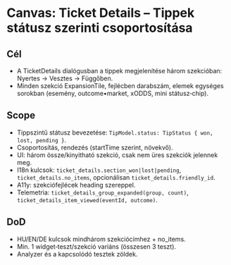 # Canvas: Ticket Details – Tippek státusz szerinti csoportosítása

## Cél
- A TicketDetails dialógusban a tippek megjelenítése három szekcióban: Nyertes → Vesztes → Függőben.
- Minden szekció ExpansionTile, fejlécben darabszám, elemek egységes sorokban (esemény, outcome•market, xODDS, mini státusz‑chip).

## Scope
- Tippszintű státusz bevezetése: `TipModel.status: TipStatus { won, lost, pending }`.
- Csoportosítás, rendezés (startTime szerint, növekvő).
- UI: három össze/kinyitható szekció, csak nem üres szekciók jelennek meg.
- I18n kulcsok: `ticket_details.section_won|lost|pending`, `ticket_details.no_items`, opcionálisan `ticket_details.friendly_id`.
- A11y: szekciófejlécek heading szereppel.
- Telemetria: `ticket_details_group_expanded(group, count)`, `ticket_details_item_viewed(eventId, outcome)`.

## DoD
- HU/EN/DE kulcsok mindhárom szekciócímhez + no_items.
- Min. 1 widget‑teszt/szekció variáns (összesen 3 teszt).
- Analyzer és a kapcsolódó tesztek zöldek.

